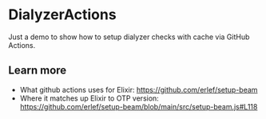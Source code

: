 # DialyzerActions

Just a demo to show how to setup dialyzer checks with cache via GitHub Actions.

## Learn more

  * What github actions uses for Elixir: https://github.com/erlef/setup-beam
  * Where it matches up Elixir to OTP version: https://github.com/erlef/setup-beam/blob/main/src/setup-beam.js#L118
